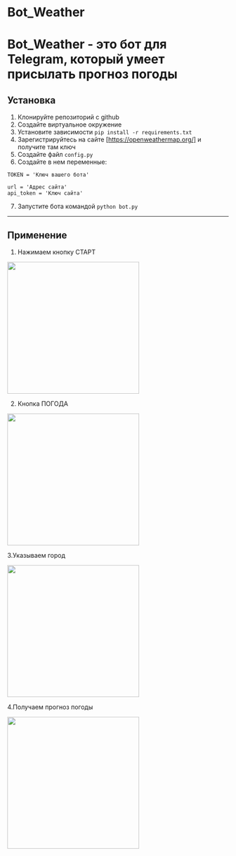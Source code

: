 # Bot_Weather

Bot_Weather - это бот для Telegram, который умеет присылать прогноз погоды
==================================================================================

## Установка

1. Клонируйте репозиторий с github
2. Создайте виртуальное окружение
3. Установите зависимости `pip install -r requirements.txt`
4. Зарегистрируйтесь на сайте [https://openweathermap.org/] и получите там ключ
5. Создайте файл `config.py`
6. Создайте в нем переменные:
```
TOKEN = 'Ключ вашего бота'

url = 'Адрес сайта'
api_token = 'Ключ сайта'
```
7. Запустите бота командой `python bot.py`

----------------------------------------------------------------------------------

## Применение

1. Нажимаем кнопку СТАРТ

<img src="https://user-images.githubusercontent.com/61093151/92274643-4d08a880-eef6-11ea-92c1-fbec72681630.jpg" width=300>

2. Кнопка ПОГОДА

<img src="https://user-images.githubusercontent.com/61093151/92275937-c2757880-eef8-11ea-9c16-7c86332f9780.jpg" width=300>

3.Указываем город 

<img src="https://user-images.githubusercontent.com/61093151/92277347-652ef680-eefb-11ea-8197-98c37e000a68.jpg" width=300>

4.Получаем прогноз погоды

<img src="https://user-images.githubusercontent.com/61093151/92277087-e3d76400-eefa-11ea-921a-b8bb7b011e45.jpg" width=300>
